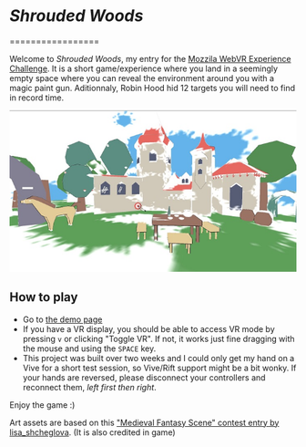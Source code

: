 # _Shrouded Woods_

=================

Welcome to _Shrouded Woods_, my entry for the [Mozzila WebVR Experience Challenge](). It is a short game/experience where you land in a seemingly empty space where you can reveal the environment around you with a magic paint gun. Aditionnaly, Robin Hood hid 12 targets you will need to find in record time.

![Shrouded Woods](https://raw.githubusercontent.com/LeonardA-L/ShroudedWoods/master/ShroudedWoods.jpg)

## How to play

* Go to [the demo page](https://LeonardA-L.github.io/ShroudedWoods)
* If you have a VR display, you should be able to access VR mode by pressing `v` or clicking "Toggle VR". If not, it works just fine dragging with the mouse and using the `SPACE` key.
* This project was built over two weeks and I could only get my hand on a Vive for a short test session, so Vive/Rift support might be a bit wonky. If your hands are reversed, please disconnect your controllers and reconnect them, *left first then right*.

Enjoy the game :)

Art assets are based on this ["Medieval Fantasy Scene" contest entry by lisa_shcheglova](https://sketchfab.com/models/63dd568f5bc64e8694d5f4252924c99e).
(It is also credited in game)